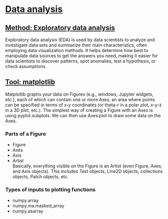 # [Data analysis](https://en.wikipedia.org/wiki/Data_analysis#Initial_data_analysis)
## [Method: Exploratory data analysis](https://en.wikipedia.org/wiki/Exploratory_data_analysis)
Exploratory data analysis (EDA) is used by data scientists to analyze and investigate data sets and summarize their main characteristics, often employing data visualization methods. It helps determine how best to manipulate data sources to get the answers you need, making it easier for data scientists to discover patterns, spot anomalies, test a hypothesis, or check assumptions.
## [Tool: matplotlib](https://matplotlib.org/stable/)
Matplotlib graphs your data on Figures (e.g., windows, Jupyter widgets, etc.), each of which can contain one or more Axes, an area where points can be specified in terms of x-y coordinates (or theta-r in a polar plot, x-y-z in a 3D plot, etc.). The simplest way of creating a Figure with an Axes is using pyplot.subplots. We can then use Axes.plot to draw some data on the Axes.
### Parts of a Figure
* Figure
* Axes
* Axis
* Artist  
  Basically, everything visible on the Figure is an Artist (even Figure, Axes, and Axis objects). This includes Text objects, Line2D objects, collections objects, Patch objects, etc. 
### Types of inputs to plotting functions
* numpy.array
* numpy.ma.masked_array
* numpy.asarray
